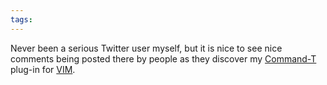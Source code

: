 ```yaml
---
tags: 
---
```


Never been a serious Twitter user myself, but it is nice to see nice comments being posted there by people as they discover my [Command-T](/wiki/Command-T) plug-in for [VIM](/wiki/VIM).
